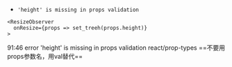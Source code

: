- `'height' is missing in props validation`
```tsx
<ResizeObserver
  onResize={props => set_treeh(props.height)}
>
```
  91:46  error  'height' is missing in props validation  react/prop-types
  ==不要用props参数名，用val替代==
